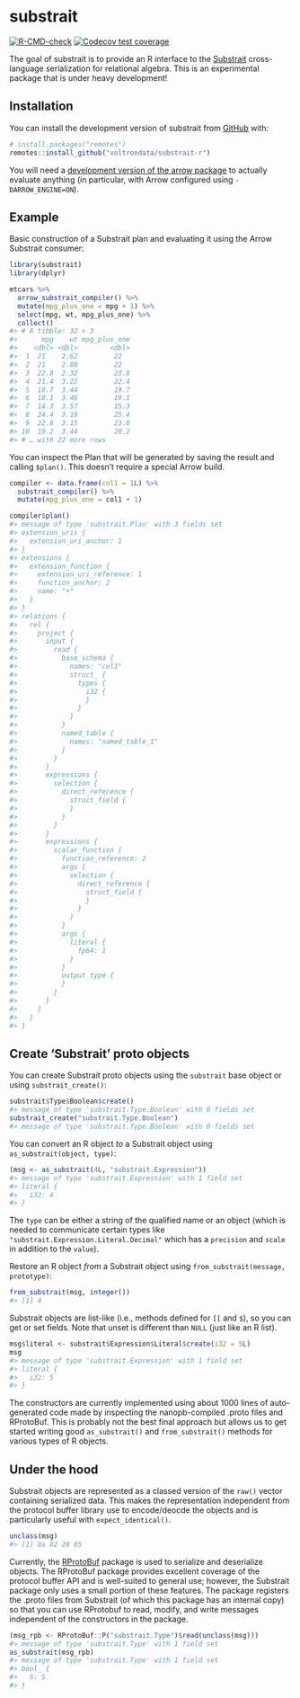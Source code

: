 
<!-- README.md is generated from README.Rmd. Please edit that file -->

# substrait

<!-- badges: start -->

[![R-CMD-check](https://github.com/voltrondata/substrait-r/workflows/R-CMD-check/badge.svg)](https://github.com/voltrondata/substrait-r/actions)
[![Codecov test
coverage](https://codecov.io/gh/voltrondata/substrait-r/branch/master/graph/badge.svg)](https://app.codecov.io/gh/voltrondata/substrait-r?branch=master)
<!-- badges: end -->

The goal of substrait is to provide an R interface to the
[Substrait](https://substrait.io) cross-language serialization for
relational algebra. This is an experimental package that is under heavy
development!

## Installation

You can install the development version of substrait from
[GitHub](https://github.com/) with:

``` r
# install.packages("remotes")
remotes::install_github("voltrondata/substrait-r")
```

You will need a [development version of the arrow
package](https://arrow.apache.org/docs/r/articles/developers/setup.html)
to actually evaluate anything (in particular, with Arrow configured
using `-DARROW_ENGINE=ON`).

## Example

Basic construction of a Substrait plan and evaluating it using the Arrow
Substrait consumer:

``` r
library(substrait)
library(dplyr)

mtcars %>% 
  arrow_substrait_compiler() %>%
  mutate(mpg_plus_one = mpg + 1) %>% 
  select(mpg, wt, mpg_plus_one) %>% 
  collect()
#> # A tibble: 32 × 3
#>      mpg    wt mpg_plus_one
#>    <dbl> <dbl>        <dbl>
#>  1  21    2.62         22  
#>  2  21    2.88         22  
#>  3  22.8  2.32         23.8
#>  4  21.4  3.22         22.4
#>  5  18.7  3.44         19.7
#>  6  18.1  3.46         19.1
#>  7  14.3  3.57         15.3
#>  8  24.4  3.19         25.4
#>  9  22.8  3.15         23.8
#> 10  19.2  3.44         20.2
#> # … with 22 more rows
```

You can inspect the Plan that will be generated by saving the result and
calling `$plan()`. This doesn’t require a special Arrow build.

``` r
compiler <- data.frame(col1 = 1L) %>% 
  substrait_compiler() %>%
  mutate(mpg_plus_one = col1 + 1)

compiler$plan()
#> message of type 'substrait.Plan' with 3 fields set
#> extension_uris {
#>   extension_uri_anchor: 1
#> }
#> extensions {
#>   extension_function {
#>     extension_uri_reference: 1
#>     function_anchor: 2
#>     name: "+"
#>   }
#> }
#> relations {
#>   rel {
#>     project {
#>       input {
#>         read {
#>           base_schema {
#>             names: "col1"
#>             struct_ {
#>               types {
#>                 i32 {
#>                 }
#>               }
#>             }
#>           }
#>           named_table {
#>             names: "named_table_1"
#>           }
#>         }
#>       }
#>       expressions {
#>         selection {
#>           direct_reference {
#>             struct_field {
#>             }
#>           }
#>         }
#>       }
#>       expressions {
#>         scalar_function {
#>           function_reference: 2
#>           args {
#>             selection {
#>               direct_reference {
#>                 struct_field {
#>                 }
#>               }
#>             }
#>           }
#>           args {
#>             literal {
#>               fp64: 1
#>             }
#>           }
#>           output_type {
#>           }
#>         }
#>       }
#>     }
#>   }
#> }
```

## Create ‘Substrait’ proto objects

You can create Substrait proto objects using the `substrait` base object
or using `substrait_create()`:

``` r
substrait$Type$Boolean$create()
#> message of type 'substrait.Type.Boolean' with 0 fields set
substrait_create("substrait.Type.Boolean")
#> message of type 'substrait.Type.Boolean' with 0 fields set
```

You can convert an R object *to* a Substrait object using
`as_substrait(object, type)`:

``` r
(msg <- as_substrait(4L, "substrait.Expression"))
#> message of type 'substrait.Expression' with 1 field set
#> literal {
#>   i32: 4
#> }
```

The `type` can be either a string of the qualified name or an object
(which is needed to communicate certain types like
`"substrait.Expression.Literal.Decimal"` which has a `precision` and
`scale` in addition to the `value`).

Restore an R object *from* a Substrait object using
`from_substrait(message, prototype)`:

``` r
from_substrait(msg, integer())
#> [1] 4
```

Substrait objects are list-like (i.e., methods defined for `[[` and
`$`), so you can get or set fields. Note that unset is different than
`NULL` (just like an R list).

``` r
msg$literal <- substrait$Expression$Literal$create(i32 = 5L)
msg
#> message of type 'substrait.Expression' with 1 field set
#> literal {
#>   i32: 5
#> }
```

The constructors are currently implemented using about 1000 lines of
auto-generated code made by inspecting the nanopb-compiled .proto files
and RProtoBuf. This is probably not the best final approach but allows
us to get started writing good `as_substrait()` and `from_substrait()`
methods for various types of R objects.

## Under the hood

Substrait objects are represented as a classed version of the `raw()`
vector containing serialized data. This makes the representation
independent from the protocol buffer library use to encode/deocde the
objects and is particularly useful with `expect_identical()`.

``` r
unclass(msg)
#> [1] 0a 02 28 05
```

Currently, the [RProtoBuf](https://cran.r-project.org/package=RProtoBuf)
package is used to serialize and deserialize objects. The RProtoBuf
package provides excellent coverage of the protocol buffer API and is
well-suited to general use; however, the Substrait package only uses a
small portion of these features. The package registers the .proto files
from Substrait (of which this package has an internal copy) so that you
can use RProtobuf to read, modify, and write messages independent of the
constructors in the package.

``` r
(msg_rpb <- RProtoBuf::P("substrait.Type")$read(unclass(msg)))
#> message of type 'substrait.Type' with 1 field set
as_substrait(msg_rpb)
#> message of type 'substrait.Type' with 1 field set
#> bool_ {
#>   5: 5
#> }
```
